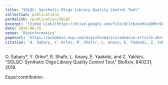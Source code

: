 ```yaml
---
title: "SOLQC: Synthetic Oligo Library Quality Control Tool"
collection: publications
permalink: /publication/SOLQC
excerpt: '[Video Link](https://drive.google.com/file/d/1rbzexHxieDRhrQo-moc1-rw__EpWVA8w/view?usp=sharing)'
date: 2020-08-25
venue: 'Bioinformatics'
paperurl: 'https://academic.oup.com/bioinformatics/advance-article-abstract/doi/10.1093/bioinformatics/btaa740/5896982'
citation: 'O. Sabary, Y. Orlev, R. Shafir, L. Anavy, E. Yaakobi, Z. Yakhini, SOLQC: Synthetic Oligo Library Quality Control tool, Bioinformatics, , btaa740, https://doi.org/10.1093/bioinformatics/btaa740'
---
```

O. Sabary*, Y. Orlev*, R. Shafir, L. Anavy, E. Yaakobi, and Z. Yakhini, ”SOLQC: Synthetic Oligo
Library Quality Control Tool," BioRxiv, 840231, 2019.

Equal contribution. 
